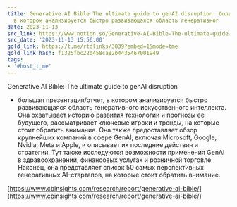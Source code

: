 ```yaml
---
title: Generative AI Bible The ultimate guide to genAI disruption  большая презентацияотчет
  в котором анализируется быстро развивающаяся область генеративног
date: 2023-11-13
src_link: https://www.notion.so/Generative-AI-Bible-The-ultimate-guide-to-genAI-disruption-40ba803a4eb94dcf91f64ef82cdb8a55
src_date: '2023-11-13 15:56:00'
gold_link: https://t.me/rtdlinks/3839?embed=1&mode=tme
gold_link_hash: f1325fbc22d458ca82b4435467001949
tags:
- '#host_t_me'
---
```


Generative AI Bible: The ultimate guide to genAI disruption  
- большая презентация/отчет, в котором анализируется быстро развивающаяся область генеративного искусственного интеллекта. Она охватывает историю развития технологии и прогнозы ее будущего, рассматривает ключевые игроки и тренды, на которые стоит обратить внимание. Она также предоставляет обзор крупнейших компаний в сфере GenAI, включая Microsoft, Google, Nvidia, Meta и Apple, и описывает их последние действия и стратегии. Тут также исследуются возможности применения GenAI в здравоохранении, финансовых услугах и розничной торговле. Наконец, она представляет список 50 самых перспективных генеративных AI-стартапов, на которые стоит обратить внимание.  
  
[https://www.cbinsights.com/research/report/generative-ai-bible/](https://www.cbinsights.com/research/report/generative-ai-bible/)